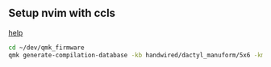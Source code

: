 ## Setup nvim with ccls 
[help](https://docs.qmk.fm/#/cli_commands?id=qmk-generate-compilation-database)
```bash
cd ~/dev/qmk_firmware
qmk generate-compilation-database -kb handwired/dactyl_manuform/5x6 -km colemak-dh

```
